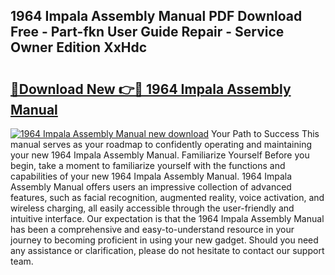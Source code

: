 ## 1964 Impala Assembly Manual PDF Download Free - Part-fkn User Guide Repair - Service Owner Edition XxHdc

# <h2><a href="http://bc13121.oget.top/?id=1964+Impala+Assembly+Manual">🔗Download New 👉🔴 1964 Impala Assembly Manual</a></h2>

[![1964 Impala Assembly Manual new download](https://i.imgur.com/5g1atiW.png)](http://bc13121.oget.top/?id=1964+Impala+Assembly+Manual)
Your Path to Success This manual serves as your roadmap to confidently operating and maintaining your new 1964 Impala Assembly Manual. Familiarize Yourself Before you begin, take a moment to familiarize yourself with the functions and capabilities of your new 1964 Impala Assembly Manual. 1964 Impala Assembly Manual offers users an impressive collection of advanced features, such as facial recognition, augmented reality, voice activation, and wireless charging, all easily accessible through the user-friendly and intuitive interface. Our expectation is that the 1964 Impala Assembly Manual has been a comprehensive and easy-to-understand resource in your journey to becoming proficient in using your new gadget. Should you need any assistance or clarification, please do not hesitate to contact our support team.
